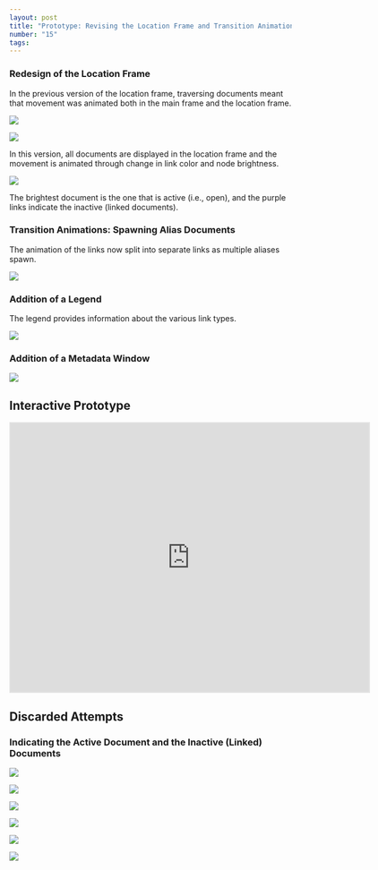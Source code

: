 ```yaml
---
layout: post
title: "Prototype: Revising the Location Frame and Transition Animations"
number: "15"
tags:
---
```




### Redesign of the Location Frame

In the previous version of the location frame, traversing documents meant that movement was animated both in the main frame and the location frame.

![](assets/round_06_location_frame_from_round_5.gif)

![](assets/round_06_location_frame_new.gif)

In this version, all documents are displayed in the location frame and the movement is animated through change in link color and node brightness.


![](assets/LocationFrame.png)


The brightest document is the one that is active (i.e., open), and the purple links indicate the inactive (linked documents).

<!-- ### Indicating the Active Document and the Inactive (Linked) Documents -->



### Transition Animations: Spawning Alias Documents

The animation of the links now split into separate links as multiple aliases spawn.

![](assets/round_06_alias_split.gif)

### Addition of a Legend

The legend provides information about the various link types.

![](assets/legend.png)

### Addition of a Metadata Window

![](assets/metadata.png)

## Interactive Prototype

<iframe style="border: 2px solid rgba(0, 0, 0, 0.1)" width="640" height="480" src="https://framer.com/embed/Round-06--hDt0qsaq8QlB3oLigjRr/F_MbbVHe7?highlights=0" allowfullscreen></iframe>

## Discarded Attempts

### Indicating the Active Document and the Inactive (Linked) Documents

![](assets/round_06_(in)active_black.gif)

![](assets/round_06_(in)active_gray.gif)

![](assets/round_06_(in)active_purple.gif)

![](assets/round_06_(in)active_red.gif)

![](assets/round_06_active_pink.gif)

![](assets/round_06_active_teal.gif)

